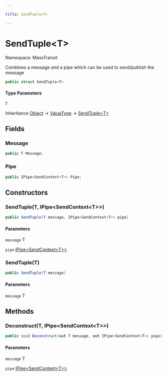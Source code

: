 ```yaml
---

title: SendTuple<T>

---
```


# SendTuple\<T\>

Namespace: MassTransit

Combines a message and a pipe which can be used to send/publish the message

```csharp
public struct SendTuple<T>
```

#### Type Parameters

`T`<br/>

Inheritance [Object](https://learn.microsoft.com/en-us/dotnet/api/system.object) → [ValueType](https://learn.microsoft.com/en-us/dotnet/api/system.valuetype) → [SendTuple\<T\>](../masstransit/sendtuple-1)

## Fields

### **Message**

```csharp
public T Message;
```

### **Pipe**

```csharp
public IPipe<SendContext<T>> Pipe;
```

## Constructors

### **SendTuple(T, IPipe\<SendContext\<T\>\>)**

```csharp
public SendTuple(T message, IPipe<SendContext<T>> pipe)
```

#### Parameters

`message` T<br/>

`pipe` [IPipe\<SendContext\<T\>\>](../masstransit/ipipe-1)<br/>

### **SendTuple(T)**

```csharp
public SendTuple(T message)
```

#### Parameters

`message` T<br/>

## Methods

### **Deconstruct(T, IPipe\<SendContext\<T\>\>)**

```csharp
public void Deconstruct(out T message, out IPipe<SendContext<T>> pipe)
```

#### Parameters

`message` T<br/>

`pipe` [IPipe\<SendContext\<T\>\>](../masstransit/ipipe-1)<br/>

